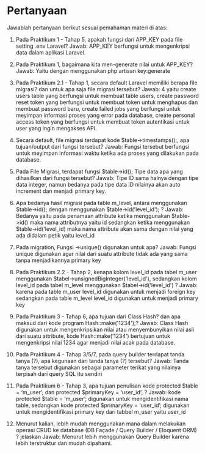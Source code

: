 # Pertanyaan

Jawablah pertanyaan berikut sesuai pemahaman materi di atas:

1. Pada Praktikum 1 - Tahap 5, apakah fungsi dari APP_KEY pada file setting .env Laravel?
Jawab: APP_KEY berfungsi untuk mengenkripsi data dalam aplikasi Laravel.

2. Pada Praktikum 1, bagaimana kita men-generate nilai untuk APP_KEY?
Jawab: Yaitu dengan menggunakan php artisan key:generate

3. Pada Praktikum 2.1 - Tahap 1, secara default Laravel memiliki berapa file migrasi?
dan untuk apa saja file migrasi tersebut?
Jawab: 4 yaitu create users table yang berfungsi untuk membuat table users, create
password reset token yang berfungsi untuk membuat token untuk menghapus dan
membuat password baru, create failed jobs yang berfungsi untuk meyimpan informasi
proses yang error pada database, create personal access token yang berfungsi untuk
membuat token autentikasi untuk user yang ingin mengakses API.

4. Secara default, file migrasi terdapat kode $table->timestamps();, apa tujuan/output
dari fungsi tersebut?
Jawab: Fungsi tersebut berfungsi untuk meyimpan informasi waktu ketika ada proses
yang dilakukan pada database.

5. Pada File Migrasi, terdapat fungsi $table->id(); Tipe data apa yang dihasilkan dari
fungsi tersebut?
Jawab: Tipe ID sama halnya dengan tipe data integer, namun bedanya pada tipe data
ID nilainya akan auto increment dan menjadi primary key.

6. Apa bedanya hasil migrasi pada table m_level, antara menggunakan $table->id();
dengan menggunakan $table->id('level_id'); ?
Jawab: Bedanya yaitu pada penamaan attribute ketika menggunakan $table->id() maka
nama attributnya yaitu id sedangkan ketika menggunakan $table->id(‘level_id) maka
nama attribute akan sama dengan nilai yang ada didalam petik yaitu level_id

7. Pada migration, Fungsi ->unique() digunakan untuk apa?
Jawab: Fungsi unique digunakan agar nilai dari suatu attribute tidak ada yang sama
tanpa menjadikannya primary key

8. Pada Praktikum 2.2 - Tahap 2, kenapa kolom level_id pada tabel m_user
menggunakan $tabel->unsignedBigInteger('level_id'), sedangkan kolom level_id
pada tabel m_level menggunakan $tabel->id('level_id') ?
Jawab: karena pada table m_user level_id digunakan untuk menjadi foreign key
sedangkan pada table m_level level_id digunakan untuk menjadi primary key

9. Pada Praktikum 3 - Tahap 6, apa tujuan dari Class Hash? dan apa maksud dari kode
program Hash::make('1234');?
Jawab: Class Hash digunakan untuk mengenkripsikan nilai atau menyembunyikan
nilai asli dari suatu attribute, kode Hash::make(‘1234’) bertujuan untuk mengenkripsi
nilai 1234 agar menjadi nilai acak pada database.

10. Pada Praktikum 4 - Tahap 3/5/7, pada query builder terdapat tanda tanya (?), apa
kegunaan dari tanda tanya (?) tersebut?
Jawab: Tanda tanya tersebut digunakan sebagai parameter terikat yang nilainya
terpisah dari query SQL itu sendiri

11. Pada Praktikum 6 - Tahap 3, apa tujuan penulisan kode protected $table =
‘m_user’; dan protected $primaryKey = ‘user_id’; ?
Jawab: kode protected $table = ‘m_user’; digunakan untuk mengidentifikasi nama
table, sedangkan kode protected $primaryKey = ‘user_id’; digunakan untuk
mengidentifikasi primary key dari tabbel m_user yaitu user_id

12. Menurut kalian, lebih mudah menggunakan mana dalam melakukan operasi CRUD ke
database (DB Façade / Query Builder / Eloquent ORM) ? jelaskan
Jawab: Menurut lebih menggunakan Query Builder karena lebih terstruktur dan mudah
dipahami.

